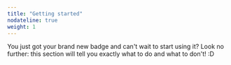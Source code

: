 ```yaml
---
title: "Getting started"
nodateline: true
weight: 1
---
```


You just got your brand new badge and can't wait to start using it? Look no further: this section will tell you exactly what to do and what to don't! :D
